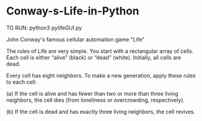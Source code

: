 Conway-s-Life-in-Python
=======================

TO RUN:
    python3 pylifeGUI.py


John Conway's famous cellular automation game "Life"

The rules of Life are very simple. 
You start with a rectangular array of cells. 
Each cell is either “alive” (black) or “dead” (white). Initially, all cells are dead.

Every cell has eight neighbors. To make a new generation, apply these rules to each cell:

(a) If the cell is alive and has fewer than two or more than three living neighbors, the cell dies (from loneliness or overcrowding, respectively).

(b) If the cell is dead and has exactly three living neighbors, the cell revives.


